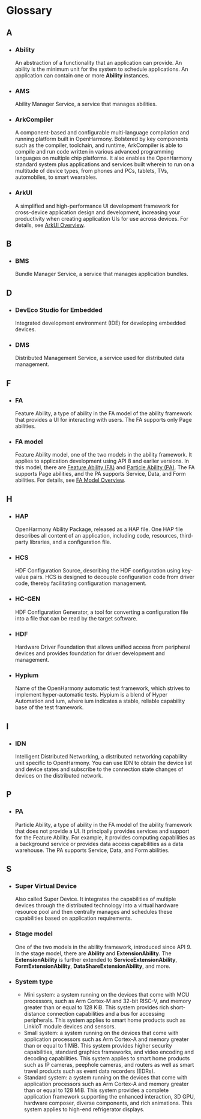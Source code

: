 # Glossary

## A

- ### Ability

    An abstraction of a functionality that an application can provide. An ability is the minimum unit for the system to schedule applications. An application can contain one or more **Ability** instances.


- ### AMS

    Ability Manager Service, a service that manages abilities.
    
- ### ArkCompiler

    A component-based and configurable multi-language compilation and running platform built in OpenHarmony. Bolstered by key components such as the compiler, toolchain, and runtime, ArkCompiler is able to compile and run code written in various advanced programming languages on multiple chip platforms. It also enables the OpenHarmony standard system plus applications and services built wherein to run on a multitude of device types, from phones and PCs, tablets, TVs, automobiles, to smart wearables.

- ### ArkUI

  A simplified and high-performance UI development framework for cross-device application design and development, increasing your productivity when creating application UIs for use across devices. For details, see [ArkUI Overview](application-dev/ui/arkui-overview.md).


## B

- ### BMS

    Bundle Manager Service, a service that manages application bundles.


## D

- ### DevEco Studio for Embedded

    Integrated development environment (IDE) for developing embedded devices.

- ### DMS

    Distributed Management Service, a service used for distributed data management.


## F

- ### FA

    Feature Ability, a type of ability in the FA model of the ability framework that provides a UI for interacting with users. The FA supports only Page abilities.
    
- ### FA model

    Feature Ability model, one of the two models in the ability framework. It applies to application development using API 8 and earlier versions. In this model, there are [Feature Ability (FA)](#fa) and [Particle Ability (PA)](#pa). The FA supports Page abilities, and the PA supports Service, Data, and Form abilities. For details, see [FA Model Overview](application-dev/ability/fa-brief.md).


## H

- ### HAP

    OpenHarmony Ability Package, released as a HAP file. One HAP file describes all content of an application, including code, resources, third-party libraries, and a configuration file.

- ### HCS

    HDF Configuration Source, describing the HDF configuration using key-value pairs. HCS is designed to decouple configuration code from driver code, thereby facilitating configuration management.


- ### HC-GEN

    HDF Configuration Generator, a tool for converting a configuration file into a file that can be read by the target software.


- ### HDF

    Hardware Driver Foundation that allows unified access from peripheral devices and provides foundation for driver development and management.
	
- ### Hypium

    Name of the OpenHarmony automatic test framework, which strives to implement hyper-automatic tests. Hypium is a blend of Hyper Automation and ium, where ium indicates a stable, reliable capability base of the test framework.


## I

- ### IDN

    Intelligent Distributed Networking, a distributed networking capability unit specific to OpenHarmony. You can use IDN to obtain the device list and device states and subscribe to the connection state changes of devices on the distributed network.


## P

- ### PA

    Particle Ability, a type of ability in the FA model of the ability framework that does not provide a UI. It principally provides services and support for the Feature Ability. For example, it provides computing capabilities as a background service or provides data access capabilities as a data warehouse. The PA supports Service, Data, and Form abilities.


## S

- ### Super Virtual Device

    Also called Super Device. It integrates the capabilities of multiple devices through the distributed technology into a virtual hardware resource pool and then centrally manages and schedules these capabilities based on application requirements.

- ### Stage model

    One of the two models in the ability framework, introduced since API 9. In the stage model, there are **Ability** and **ExtensionAbility**. The **ExtensionAbility** is further extended to **ServiceExtensionAbility**, **FormExtensionAbility**, **DataShareExtensionAbility**, and more.

- ### System type
    - Mini system: a system running on the devices that come with MCU processors, such as Arm Cortex-M and 32-bit RISC-V, and memory greater than or equal to 128 KiB. This system provides rich short-distance connection capabilities and a bus for accessing peripherals. This system applies to smart home products such as LinkIoT module devices and sensors.
    - Small system: a system running on the devices that come with application processors such as Arm Cortex-A and memory greater than or equal to 1 MiB. This system provides higher security capabilities, standard graphics frameworks, and video encoding and decoding capabilities. This system applies to smart home products such as IP cameras, peephole cameras, and routers as well as smart travel products such as event data recorders (EDRs).
    - Standard system: a system running on the devices that come with application processors such as Arm Cortex-A and memory greater than or equal to 128 MiB. This system provides a complete application framework supporting the enhanced interaction, 3D GPU, hardware composer, diverse components, and rich animations. This system applies to high-end refrigerator displays.
